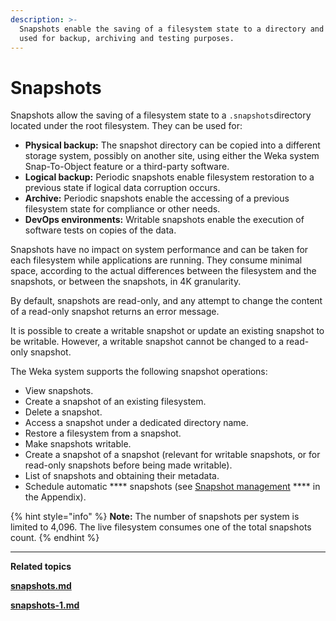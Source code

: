 ```yaml
---
description: >-
  Snapshots enable the saving of a filesystem state to a directory and can be
  used for backup, archiving and testing purposes.
---
```


# Snapshots

Snapshots allow the saving of a filesystem state to a `.snapshots`directory located under the root filesystem. They can be used for:

* **Physical backup:** The snapshot directory can be copied into a different storage system, possibly on another site, using either the Weka system Snap-To-Object feature or a third-party software.
* **Logical backup:** Periodic snapshots enable filesystem restoration to a previous state if logical data corruption occurs.
* **Archive:** Periodic snapshots enable the accessing of a previous filesystem state for compliance or other needs.
* **DevOps environments:** Writable snapshots enable the execution of software tests on copies of the data.

Snapshots have no impact on system performance and can be taken for each filesystem while applications are running. They consume minimal space, according to the actual differences between the filesystem and the snapshots, or between the snapshots, in 4K granularity.

By default, snapshots are read-only, and any attempt to change the content of a read-only snapshot returns an error message.

It is possible to create a writable snapshot or update an existing snapshot to be writable. However, a writable snapshot cannot be changed to a read-only snapshot.

The Weka system supports the following snapshot operations:

* View snapshots.
* Create a snapshot of an existing filesystem.
* Delete a snapshot.
* Access a snapshot under a dedicated directory name.
* Restore a filesystem from a snapshot.
* Make snapshots writable.
* Create a snapshot of a snapshot (relevant for writable snapshots, or for read-only snapshots before being made writable).
* List of snapshots and obtaining their metadata.
* Schedule automatic **** snapshots (see [Snapshot management](../../appendix/snapshot-management.md) **** in the Appendix).

{% hint style="info" %}
**Note:** The number of snapshots per system is limited to 4,096. The live filesystem consumes one of the total snapshots count.
{% endhint %}

****

**Related topics**

****[snapshots.md](snapshots.md "mention")****

****[snapshots-1.md](snapshots-1.md "mention")****

